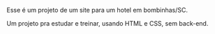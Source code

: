 Esse é um projeto de um site para um hotel em bombinhas/SC.

Um projeto pra estudar e treinar, usando HTML e CSS, sem back-end.
